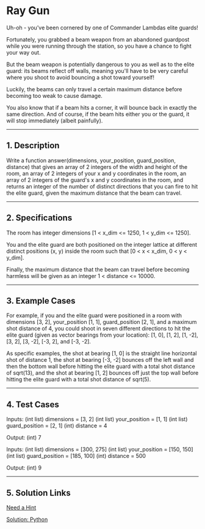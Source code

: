 # Ray Gun

Uh-oh - you've been cornered by one of Commander Lambdas elite guards! 

Fortunately, you grabbed a beam weapon from an abandoned guardpost while you were running through the station, so you have a chance to fight your way out. 

But the beam weapon is potentially dangerous to you as well as to the elite guard: its beams reflect off walls, meaning you'll have to be very careful where you shoot to avoid bouncing a shot toward yourself!

Luckily, the beams can only travel a certain maximum distance before becoming too weak to cause damage. 

You also know that if a beam hits a corner, it will bounce back in exactly the same direction. And of course, if the beam hits either you or the guard, it will stop immediately (albeit painfully). 

---

## 1. Description

Write a function answer(dimensions, your_position, guard_position, distance) that gives an array of 2 integers of the width and height of the room, an array of 2 integers of your x and y coordinates in the room, an array of 2 integers of the guard's x and y coordinates in the room, and returns an integer of the number of distinct directions that you can fire to hit the elite guard, given the maximum distance that the beam can travel.

---

## 2. Specifications

The room has integer dimensions [1 < x_dim <= 1250, 1 < y_dim <= 1250]. 

You and the elite guard are both positioned on the integer lattice at different distinct positions (x, y) inside the room such that [0 < x < x_dim, 0 < y < y_dim]. 

Finally, the maximum distance that the beam can travel before becoming harmless will be given as an integer 1 < distance <= 10000.

---

## 3. Example Cases

For example, if you and the elite guard were positioned in a room with dimensions [3, 2], your_position [1, 1], guard_position [2, 1], and a maximum shot distance of 4, you could shoot in seven different directions to hit the elite guard (given as vector bearings from your location): [1, 0], [1, 2], [1, -2], [3, 2], [3, -2], [-3, 2], and [-3, -2]. 

As specific examples, the shot at bearing [1, 0] is the straight line horizontal shot of distance 1, the shot at bearing [-3, -2] bounces off the left wall and then the bottom wall before hitting the elite guard with a total shot distance of sqrt(13), and the shot at bearing [1, 2] bounces off just the top wall before hitting the elite guard with a total shot distance of sqrt(5).

---

## 4. Test Cases

Inputs:
    (int list) dimensions = [3, 2]
    (int list) your_position = [1, 1]
    (int list) guard_position = [2, 1]
    (int) distance = 4

Output:
    (int) 7

Inputs:
    (int list) dimensions = [300, 275]
    (int list) your_position = [150, 150]
    (int list) guard_position = [185, 100]
    (int) distance = 500

Output:
    (int) 9

---

## 5. Solution Links
[Need a Hint](./HINT.md)

[Solution: Python](./solution.py)